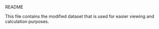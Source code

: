 README

This file contains the modified dataset that is used for easier viewing and calculation purposes.